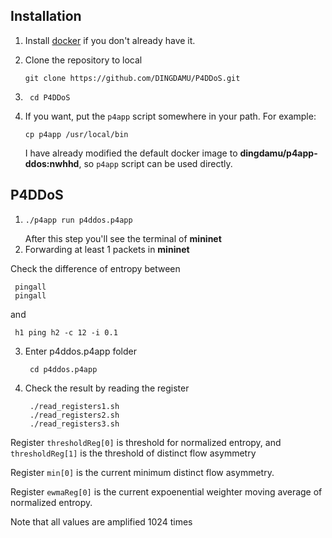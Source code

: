 Installation
------------

1. Install [docker](https://docs.docker.com/engine/installation/) if you don't
   already have it.

2. Clone the repository to local 

    ```
    git clone https://github.com/DINGDAMU/P4DDoS.git    
    ```

3. ```
    cd P4DDoS
   ```

4. If you want, put the `p4app` script somewhere in your path. For example:

    ```
    cp p4app /usr/local/bin
    ```
    I have already modified the default docker image to **dingdamu/p4app-ddos:nwhhd**, so `p4app` script can be used directly.

P4DDoS
--------------

1.  ```
    ./p4app run p4ddos.p4app 
    ```
    After this step you'll see the terminal of **mininet**
2. Forwarding at least 1 packets in **mininet**

Check the difference of entropy between
   ```
    pingall
    pingall
   ```
and 
   ```
    h1 ping h2 -c 12 -i 0.1
   ```



3. Enter p4ddos.p4app folder
   ```
    cd p4ddos.p4app 
   ```
4. Check the result by reading the register
   ```
    ./read_registers1.sh
    ./read_registers2.sh
    ./read_registers3.sh
   ```
 
 Register `thresholdReg[0]` is threshold for normalized entropy, and  `thresholdReg[1]` is the threshold of distinct flow asymmetry 

 Register `min[0]` is the current minimum distinct flow asymmetry.

 Register `ewmaReg[0]` is the current expoenential weighter moving average of normalized entropy.

 Note that all values are amplified 1024 times

